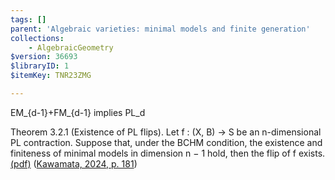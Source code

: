 ```yaml
---
tags: []
parent: 'Algebraic varieties: minimal models and finite generation'
collections:
    - AlgebraicGeometry
$version: 36693
$libraryID: 1
$itemKey: TNR23ZMG

---
```

EM\_{d-1}+FM\_{d-1} implies PL\_d

Theorem 3.2.1 (Existence of PL flips). Let f : (X, B) → S be an n-dimensional PL contraction. Suppose that, under the BCHM condition, the existence and finiteness of minimal models in dimension n − 1 hold, then the flip of f exists. <a href="zotero://open-pdf/library/items/ZHR5TSND?page=189&#x26;annotation=RI28DR6M">(pdf)</a></a> (<a href="zotero://select/library/items/9RFXPTGM">Kawamata, 2024, p. 181</a>)
